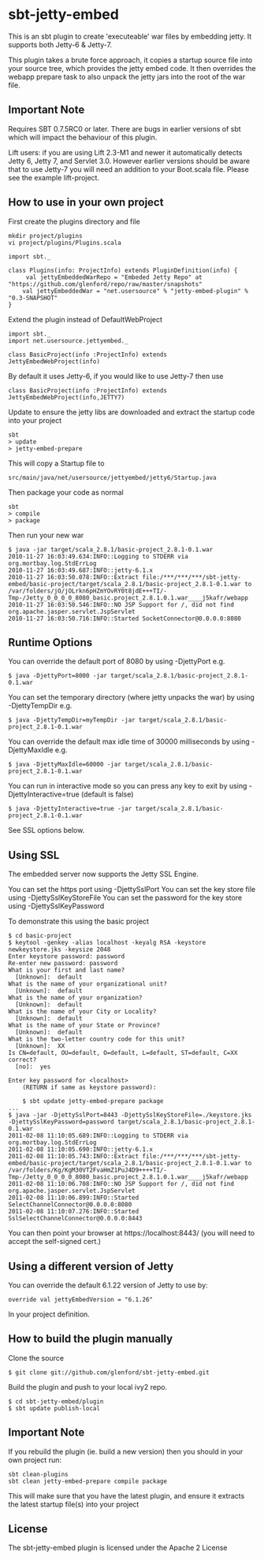 
sbt-jetty-embed
===============

This is an sbt plugin to create 'executeable' war files by embedding jetty.
It supports both Jetty-6 & Jetty-7.

This plugin takes a brute force approach, it copies a startup source file
into your source tree, which provides the jetty embed code.  It then overrides
the webapp prepare task to also unpack the jetty jars into the root of the
war file.


Important Note
--------------

Requires SBT 0.7.5RC0 or later.  There are bugs in earlier versions of sbt
which will impact the behaviour of this plugin.

Lift users: if you are using Lift 2.3-M1 and newer it automatically detects
Jetty 6, Jetty 7, and Servlet 3.0.  However earlier versions should be aware
that to use Jetty-7 you will need an addition to your Boot.scala file.
Please see the example lift-project.


How to use in your own project
------------------------------

First create the plugins directory and file

	mkdir project/plugins
	vi project/plugins/Plugins.scala

	import sbt._

	class Plugins(info: ProjectInfo) extends PluginDefinition(info) {
		 val jettyEmbeddedWarRepo = "Embeded Jetty Repo" at "https://github.com/glenford/repo/raw/master/snapshots"
  		val jettyEmbeddedWar = "net.usersource" % "jetty-embed-plugin" % "0.3-SNAPSHOT"
	}

Extend the plugin instead of DefaultWebProject

	import sbt._
	import net.usersource.jettyembed._
	
	class BasicProject(info :ProjectInfo) extends JettyEmbedWebProject(info)


By default it uses Jetty-6, if you would like to use Jetty-7 then use

	class BasicProject(info :ProjectInfo) extends JettyEmbedWebProject(info,JETTY7)



Update to ensure the jetty libs are downloaded and extract the startup code into your project

	sbt
	> update
	> jetty-embed-prepare


This will copy a Startup file to

	src/main/java/net/usersource/jettyembed/jetty6/Startup.java 


Then package your code as normal

	sbt
	> compile
	> package

Then run your new war

	$ java -jar target/scala_2.8.1/basic-project_2.8.1-0.1.war 
	2010-11-27 16:03:49.634:INFO::Logging to STDERR via org.mortbay.log.StdErrLog
	2010-11-27 16:03:49.687:INFO::jetty-6.1.x
	2010-11-27 16:03:50.078:INFO::Extract file:/***/***/***/sbt-jetty-embed/basic-project/target/scala_2.8.1/basic-project_2.8.1-0.1.war to /var/folders/jO/jOLrkn6pHZmYOvRY0t8jdE+++TI/-Tmp-/Jetty_0_0_0_0_8080_basic.project_2.8.1.0.1.war____j5kafr/webapp
	2010-11-27 16:03:50.546:INFO::NO JSP Support for /, did not find org.apache.jasper.servlet.JspServlet
	2010-11-27 16:03:50.716:INFO::Started SocketConnector@0.0.0.0:8080



Runtime Options
---------------

You can override the default port of 8080 by using -DjettyPort e.g.

	$ java -DjettyPort=8000 -jar target/scala_2.8.1/basic-project_2.8.1-0.1.war 

You can set the temporary directory (where jetty unpacks the war) by using -DjettyTempDir e.g.

	$ java -DjettyTempDir=myTempDir -jar target/scala_2.8.1/basic-project_2.8.1-0.1.war

You can override the default max idle time of 30000 milliseconds by using -DjettyMaxIdle e.g.

	$ java -DjettyMaxIdle=60000 -jar target/scala_2.8.1/basic-project_2.8.1-0.1.war

You can run in interactive mode so you can press any key to exit by using -DjettyInteractive=true (default is false)

	$ java -DjettyInteractive=true -jar target/scala_2.8.1/basic-project_2.8.1-0.1.war

See SSL options below.


Using SSL
---------

The embedded server now supports the Jetty SSL Engine.

You can set the https port using -DjettySslPort
You can set the key store file using -DjettySslKeyStoreFile
You can set the password for the key store using -DjettySslKeyPassword

To demonstrate this using the basic project

	$ cd basic-project
	$ keytool -genkey -alias localhost -keyalg RSA -keystore newkeystore.jks -keysize 2048
	Enter keystore password: password
	Re-enter new password: password
	What is your first and last name?
	  [Unknown]:  default
	What is the name of your organizational unit?
	  [Unknown]:  default
	What is the name of your organization?
	  [Unknown]:  default
	What is the name of your City or Locality?
	  [Unknown]:  default
	What is the name of your State or Province?
	  [Unknown]:  default
	What is the two-letter country code for this unit?
	  [Unknown]:  XX
	Is CN=default, OU=default, O=default, L=default, ST=default, C=XX correct?
	  [no]:  yes

	Enter key password for <localhost>
		(RETURN if same as keystore password):

        $ sbt update jetty-embed-prepare package
	...
	$ java -jar -DjettySslPort=8443 -DjettySslKeyStoreFile=./keystore.jks -DjettySslKeyPassword=password target/scala_2.8.1/basic-project_2.8.1-0.1.war 
	2011-02-08 11:10:05.689:INFO::Logging to STDERR via org.mortbay.log.StdErrLog
	2011-02-08 11:10:05.690:INFO::jetty-6.1.x
	2011-02-08 11:10:05.743:INFO::Extract file:/***/***/***/sbt-jetty-embed/basic-project/target/scala_2.8.1/basic-project_2.8.1-0.1.war to /var/folders/Kg/KgM30VT2FvaHmZ1PuJ4D9++++TI/-Tmp-/Jetty_0_0_0_0_8080_basic.project_2.8.1.0.1.war____j5kafr/webapp
	2011-02-08 11:10:06.708:INFO::NO JSP Support for /, did not find org.apache.jasper.servlet.JspServlet
	2011-02-08 11:10:06.899:INFO::Started SelectChannelConnector@0.0.0.0:8080
	2011-02-08 11:10:07.276:INFO::Started SslSelectChannelConnector@0.0.0.0:8443

You can then point your browser at https://localhost:8443/ (you will need to accept the self-signed cert.)
 


Using a different version of Jetty
----------------------------------

You can override the default 6.1.22 version of Jetty to use by:

	override val jettyEmbedVersion = "6.1.26"

In your project definition.




How to build the plugin manually
--------------------------------

Clone the source

	$ git clone git://github.com/glenford/sbt-jetty-embed.git

Build the plugin and push to your local ivy2 repo.

	$ cd sbt-jetty-embed/plugin
	$ sbt update publish-local

Important Note
--------------

If you rebuild the plugin (ie. build a new version) then you should in your own project run:

	sbt clean-plugins
	sbt clean jetty-embed-prepare compile package

This will make sure that you have the latest plugin, and ensure it extracts the latest startup file(s) into your project


License
-------

The sbt-jetty-embed plugin is licensed under the Apache 2 License



